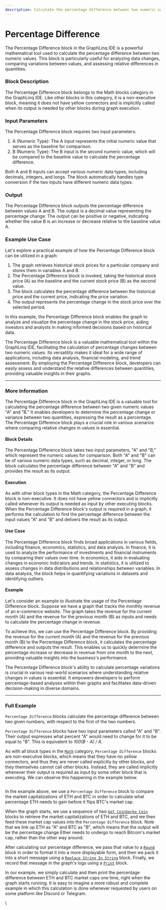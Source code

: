 ```yaml
---
description: Calculate the percentage difference between two numeric values
---
```


# Percentage Difference

The Percentage Difference block in the GraphLinq IDE is a powerful mathematical tool used to calculate the percentage difference between two numeric values. This block is particularly useful for analyzing data changes, comparing variations between values, and assessing relative differences in quantities.

### Block Description

The Percentage Difference block belongs to the Math blocks category in the GraphLinq IDE. Like other blocks in this category, it is a non-executive block, meaning it does not have yellow connectors and is implicitly called when its output is needed by other blocks during graph execution.

### Input Parameters

The Percentage Difference block requires two input parameters:

1. A (Numeric Type): The A input represents the initial numeric value that serves as the baseline for comparison.
2. B (Numeric Type): The B input is the second numeric value, which will be compared to the baseline value to calculate the percentage difference.

Both A and B inputs can accept various numeric data types, including decimals, integers, and longs. The block automatically handles type conversion if the two inputs have different numeric data types.

### Output

The Percentage Difference block outputs the percentage difference between values A and B. The output is a decimal value representing the percentage change. The output can be positive or negative, indicating whether the value B is an increase or decrease relative to the baseline value A.

### Example Use Case

Let's explore a practical example of how the Percentage Difference block can be utilized in a graph:

1. The graph retrieves historical stock prices for a particular company and stores them in variables A and B.
2. The Percentage Difference block is invoked, taking the historical stock price (A) as the baseline and the current stock price (B) as the second value.
3. The block calculates the percentage difference between the historical price and the current price, indicating the price variation.
4. The output represents the percentage change in the stock price over the selected period.

In this example, the Percentage Difference block enables the graph to analyze and visualize the percentage change in the stock price, aiding investors and analysts in making informed decisions based on historical data.

The Percentage Difference block is a valuable mathematical tool within the GraphLinq IDE, facilitating the calculation of percentage changes between two numeric values. Its versatility makes it ideal for a wide range of applications, including data analysis, financial modeling, and trend assessment. By employing the Percentage Difference block, developers can easily assess and understand the relative differences between quantities, providing valuable insights in their graphs.



***

### More Information

The Percentage Difference block in the GraphLinq IDE is a valuable tool for calculating the percentage difference between two given numeric values "A" and "B." It enables developers to determine the percentage change or variance between two quantities, expressing the result as a percentage. The Percentage Difference block plays a crucial role in various scenarios where comparing relative changes in values is essential.&#x20;

#### Block Details

The Percentage Difference block takes two input parameters, "A" and "B," which represent the numeric values for comparison. Both "A" and "B" can be of various numeric data types, such as decimal, integer, or long. The block calculates the percentage difference between "A" and "B" and provides the result as its output.&#x20;

#### Execution

As with other block types in the Math category, the Percentage Difference block is non-executive. It does not have yellow connectors and is implicitly called whenever its output is needed as input by other executing blocks. When the Percentage Difference block's output is required in a graph, it performs the calculation to find the percentage difference between the input values "A" and "B" and delivers the result as its output.

#### Use Case

The Percentage Difference block finds broad applications in various fields, including finance, economics, statistics, and data analysis. In finance, it is used to analyze the performance of investments and financial instruments by comparing their values over time. In economics, it aids in evaluating changes in economic indicators and trends. In statistics, it is utilized to assess changes in data distributions and relationships between variables. In data analysis, the block helps in quantifying variations in datasets and identifying outliers.&#x20;

#### Example

Let's consider an example to illustrate the usage of the Percentage Difference block. Suppose we have a graph that tracks the monthly revenue of an e-commerce website. The graph takes the revenue for the current month (A) and the revenue for the previous month (B) as inputs and needs to calculate the percentage change in revenue.

To achieve this, we can use the Percentage Difference block. By providing the revenue for the current month (A) and the revenue for the previous month (B) to the Percentage Difference block, it calculates the percentage difference and outputs the result. This enables us to quickly determine the percentage increase or decrease in revenue from one month to the next, providing valuable insights into the business's performance.

The Percentage Difference block's ability to calculate percentage variations is crucial in various real-world scenarios where understanding relative changes in values is essential. It empowers developers to perform percentage-based analyses within their graphs and facilitates data-driven decision-making in diverse domains.



***

### Full Example

`Percentage Difference` blocks calculate the percentage difference between two given numbers, with respect to the first of the two numbers.

`Percentage Difference` blocks have two input parameters called "A" and "B". Their output expresses what percent "A" would need to change for it to be equal to "B". This is equivalent to _100(B - A) / A_.

As with all block types in the [`Math`](./) category, `Percentage Difference` blocks are non-executive blocks, which means that they have no yellow connectors, and thus they are never called explicitly by other blocks, and they themselves cannot call other blocks. Instead, they are called implicitly whenever their output is required as input by some other block that is executing. We can observe this happening in the example below.

<figure><img src="https://i.imgur.com/0crIZ27.png" alt=""><figcaption></figcaption></figure>

In the example above, we use a `Percentage Difference` block to compare the market capitalizations of ETH and BTC in order to calculate what percentage ETH needs to gain before it flips BTC's market cap.

When the graph starts, we use a sequence of two [`Get CoinGecko Coin`](../../blocks-exchange/coingecko/get-coingecko-coin.md) blocks to retrieve the market capitalizations of ETH and BTC, and we then feed these market cap values into the `Percentage Difference` block. Note that we link up ETH as "A" and BTC as "B", which means that the output will be the percentage change Ether needs to undergo to reach Bitcoin's market cap, rather than the other way around.

After calculating our percentage difference, we pass that value to a [`Round`](round.md) block in order to format it into a more displayable form, and then we pack it into a short message using a [`Replace String In String`](../string/replace-string-in-string.md) block. Finally, we record that message in the graph's logs using a [`Print`](../log/print.md) block.

In our example, we simply calculate and then print the percentage difference between ETH and BTC market caps one time, right when the graph starts running. It is easy to imagine a more robust and complete example in which this calculation is done whenever requested by users on some platform like Discord or Telegram.&#x20;

\
